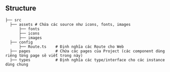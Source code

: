 ## Structure

    ├── src           
      ├── assets # Chứa các source như icons, fonts, images
          ├── fonts
          ├── icons  
          ├── images     
      ├── config
          ├── Route.ts    # Định nghĩa các Route cho Web
      ├── pages           # Chứa các pages của Project (các component dùng riêng từng page sẽ viết trong này)
      ├── types           # Định nghĩa các type/interface cho các instance dùng chung
